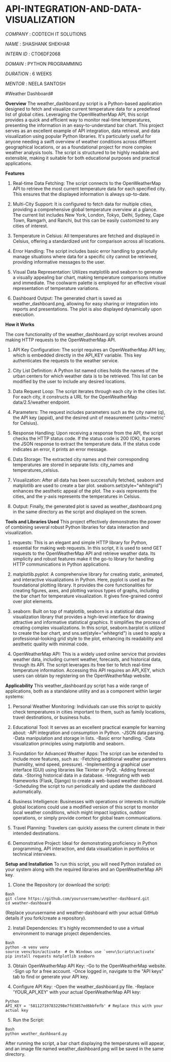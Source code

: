 # API-INTEGRATION-AND-DATA-VISUALIZATION

*COMPANY* : CODTECH IT SOLUTIONS

*NAME* : SHASHANK SHEKHAR

*INTERN ID* : CTO6DF2068

*DOMAIN* : PYTHON PROGRAMMING

*DURATION* : 6 WEEKS

*MENTOR* : NEELA SANTOSH

  #Weather Dashboard#

**Overview**
The weather_dashboard.py script is a Python-based application designed to fetch and visualize current temperature data for a predefined list of global cities. Leveraging the OpenWeatherMap API, this script provides a quick and efficient way to monitor real-time temperatures, presenting the information in an easy-to-understand bar chart. This project serves as an excellent example of API integration, data retrieval, and data visualization using popular Python libraries. It's particularly useful for anyone needing a swift overview of weather conditions across different geographical locations, or as a foundational project for more complex weather analysis tools. The script is structured to be highly readable and extensible, making it suitable for both educational purposes and practical applications.

**Features**
1. Real-time Data Fetching: The script connects to the OpenWeatherMap API to retrieve the most current temperature data for each specified city. This ensures that the displayed information is always up-to-date.

2. Multi-City Support: It is configured to fetch data for multiple cities, providing a comprehensive global temperature overview at a glance. The current list includes New York, London, Tokyo, Delhi, Sydney,        Cape Town, Ramgarh, and Ranchi, but this can be easily customized to any cities of interest.

3. Temperature in Celsius: All temperatures are fetched and displayed in Celsius, offering a standardized unit for comparison across all locations.

4. Error Handling: The script includes basic error handling to gracefully manage situations where data for a specific city cannot be retrieved, providing informative messages to the user.

5. Visual Data Representation: Utilizes matplotlib and seaborn to generate a visually appealing bar chart, making temperature comparisons intuitive and immediate. The coolwarm palette is employed for an effective visual representation of temperature variations.

6. Dashboard Output: The generated chart is saved as weather_dashboard.png, allowing for easy sharing or integration into reports and presentations. The plot is also displayed dynamically upon execution.

**How it Works**

The core functionality of the weather_dashboard.py script revolves around making HTTP requests to the OpenWeatherMap API.

1. API Key Configuration: The script requires an OpenWeatherMap API key, which is embedded directly in the API_KEY variable. This key authenticates the requests to the weather service.

2. City List Definition: A Python list named cities holds the names of the urban centers for which weather data is to be retrieved. This list can be modified by the user to include any desired locations.

3. Data Request Loop: The script iterates through each city in the cities list. For each city, it constructs a URL for the OpenWeatherMap data/2.5/weather endpoint.

4. Parameters: The request includes parameters such as the city name (q), the API key (appid), and the desired unit of measurement (units='metric' for Celsius).

5. Response Handling: Upon receiving a response from the API, the script checks the HTTP status code. If the status code is 200 (OK), it parses the JSON response to extract the temperature data. If the status code indicates an error, it prints an error message.

6. Data Storage: The extracted city names and their corresponding temperatures are stored in separate lists: city_names and temperatures_celsius.

7. Visualization: After all data has been successfully fetched, seaborn and matplotlib are used to create a bar plot. seaborn.set(style="whitegrid") enhances the aesthetic appeal of the plot. The x-axis represents the cities, and the y-axis represents the temperatures in Celsius.

8. Output: Finally, the generated plot is saved as weather_dashboard.png in the same directory as the script and displayed on the screen.

**Tools and Libraries Used**
This project effectively demonstrates the power of combining several robust Python libraries for data interaction and visualization.

1. requests: This is an elegant and simple HTTP library for Python, essential for making web requests. In this script, it is used to send GET requests to the OpenWeatherMap API and retrieve weather data. Its simplicity and robust features make it the go-to library for handling HTTP communications in Python applications.

2. matplotlib.pyplot: A comprehensive library for creating static, animated, and interactive visualizations in Python. Here, pyplot is used as the foundational plotting library. It provides the core functionalities for creating figures, axes, and plotting various types of graphs, including the bar chart for temperature visualization. It gives fine-grained control over plot elements.

3. seaborn: Built on top of matplotlib, seaborn is a statistical data visualization library that provides a high-level interface for drawing attractive and informative statistical graphics. It simplifies the process of creating complex visualizations. In this script, seaborn.barplot is utilized to create the bar chart, and sns.set(style="whitegrid") is used to apply a professional-looking grid style to the plot, enhancing its readability and aesthetic quality with minimal code.

4. OpenWeatherMap API: This is a widely used online service that provides weather data, including current weather, forecasts, and historical data, through its API. The script leverages its free tier to fetch real-time temperature information. Accessing this API requires an API_KEY, which users can obtain by registering on the OpenWeatherMap website.

**Applicability**
This weather_dashboard.py script has a wide range of applications, both as a standalone utility and as a component within larger systems:

1. Personal Weather Monitoring: Individuals can use this script to quickly check temperatures in cities important to them, such as family locations, travel destinations, or business hubs.

2. Educational Tool: It serves as an excellent practical example for learning about:
        -API integration and consumption in Python.
        -JSON data parsing.
        -Data manipulation and storage in lists.
        -Basic error handling.
        -Data visualization principles using matplotlib and seaborn.

3. Foundation for Advanced Weather Apps: The script can be extended to include more features, such as:
      -Fetching additional weather parameters (humidity, wind speed, pressure).
      -Implementing a graphical user interface (GUI) using libraries like Tkinter or PyQt.
      -Adding forecast data.
      -Storing historical data in a database.
      -Integrating with web frameworks (Flask, Django) to create a web-based weather dashboard.
      -Scheduling the script to run periodically and update the dashboard automatically.

4. Business Intelligence: Businesses with operations or interests in multiple global locations could use a modified version of this script to monitor local weather conditions, which might impact logistics, outdoor operations, or simply provide context for global team communications.

5. Travel Planning: Travelers can quickly assess the current climate in their intended destinations.

6. Demonstrative Project: Ideal for demonstrating proficiency in Python programming, API interaction, and data visualization in portfolios or technical interviews.

**Setup and Installation**
To run this script, you will need Python installed on your system along with the required libraries and an OpenWeatherMap API key.

1. Clone the Repository (or download the script):

```
Bash
git clone https://github.com/yourusername/weather-dashboard.git
cd weather-dashboard
```
  (Replace yourusername and weather-dashboard with your actual GitHub details if you fork/create a repository).

2. Install Dependencies:
    It's highly recommended to use a virtual environment to manage project dependencies.
```
Bash
python -m venv venv
source venv/bin/activate  # On Windows use `venv\Scripts\activate`
pip install requests matplotlib seaborn
```
3. Obtain OpenWeatherMap API Key:
      -Go to the OpenWeatherMap website.
      -Sign up for a free account.
      -Once logged in, navigate to the "API keys" tab to find or generate your API key.

4. Configure API Key:
    -Open the weather_dashboard.py file.
    -Replace 'YOUR_API_KEY' with your actual OpenWeatherMap API key:
```
Python
API_KEY = '581127197832298e7fd3857ed6bbfefb' # Replace this with your actual key
```
5. Run the Script:
```
Bash
python weather_dashboard.py
```
After running the script, a bar chart displaying the temperatures will appear, and an image file named weather_dashboard.png will be saved in the same directory.
